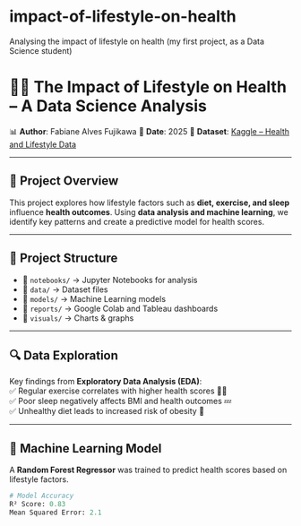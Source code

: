 # impact-of-lifestyle-on-health
Analysing the impact of lifestyle on health (my first project, as a Data Science student)

# 🏋️‍♂️ The Impact of Lifestyle on Health – A Data Science Analysis  

📊 **Author**: Fabiane Alves Fujikawa
📅 **Date**: 2025 
📁 **Dataset**: [Kaggle – Health and Lifestyle Data](https://www.kaggle.com/datasets/pratikyuvrajchougule/health-and-lifestyle-data-for-regression)  

---

## 📌 Project Overview  
This project explores how lifestyle factors such as **diet, exercise, and sleep** influence **health outcomes**. Using **data analysis and machine learning**, we identify key patterns and create a predictive model for health scores.  

---

## 📂 Project Structure  
- 📜 `notebooks/` → Jupyter Notebooks for analysis  
- 📜 `data/` → Dataset files  
- 📜 `models/` → Machine Learning models  
- 📜 `reports/` → Google Colab and Tableau dashboards  
- 📜 `visuals/` → Charts & graphs  

---

## 🔍 Data Exploration  
Key findings from **Exploratory Data Analysis (EDA)**:  
✅ Regular exercise correlates with higher health scores 🏃‍♀️  
✅ Poor sleep negatively affects BMI and health outcomes 💤  
✅ Unhealthy diet leads to increased risk of obesity 🍔  

---

## 🤖 Machine Learning Model  
A **Random Forest Regressor** was trained to predict health scores based on lifestyle factors.  

```python
# Model Accuracy
R² Score: 0.83
Mean Squared Error: 2.1


